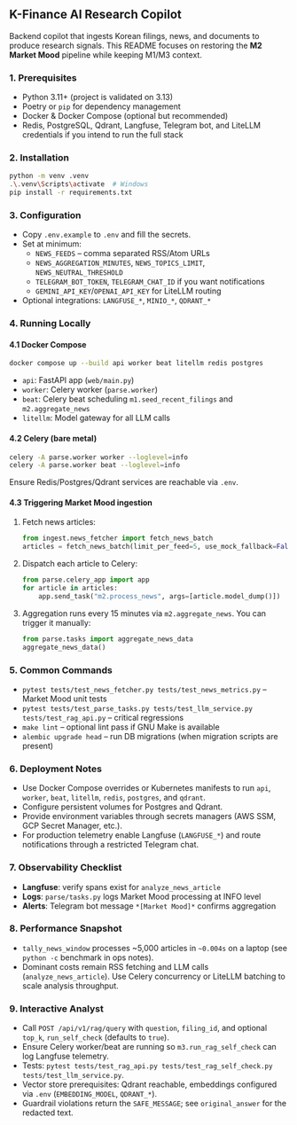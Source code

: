 ## K-Finance AI Research Copilot

Backend copilot that ingests Korean filings, news, and documents to produce research signals. This README focuses on restoring the **M2 Market Mood** pipeline while keeping M1/M3 context.

### 1. Prerequisites
- Python 3.11+ (project is validated on 3.13)
- Poetry or `pip` for dependency management
- Docker & Docker Compose (optional but recommended)
- Redis, PostgreSQL, Qdrant, Langfuse, Telegram bot, and LiteLLM credentials if you intend to run the full stack

### 2. Installation
```bash
python -m venv .venv
.\.venv\Scripts\activate  # Windows
pip install -r requirements.txt
```

### 3. Configuration
- Copy `.env.example` to `.env` and fill the secrets.
- Set at minimum:
  - `NEWS_FEEDS` – comma separated RSS/Atom URLs
  - `NEWS_AGGREGATION_MINUTES`, `NEWS_TOPICS_LIMIT`, `NEWS_NEUTRAL_THRESHOLD`
  - `TELEGRAM_BOT_TOKEN`, `TELEGRAM_CHAT_ID` if you want notifications
  - `GEMINI_API_KEY`/`OPENAI_API_KEY` for LiteLLM routing
- Optional integrations: `LANGFUSE_*`, `MINIO_*`, `QDRANT_*`

### 4. Running Locally
#### 4.1 Docker Compose
```bash
docker compose up --build api worker beat litellm redis postgres
```
- `api`: FastAPI app (`web/main.py`)
- `worker`: Celery worker (`parse.worker`)
- `beat`: Celery beat scheduling `m1.seed_recent_filings` and `m2.aggregate_news`
- `litellm`: Model gateway for all LLM calls

#### 4.2 Celery (bare metal)
```bash
celery -A parse.worker worker --loglevel=info
celery -A parse.worker beat --loglevel=info
```
Ensure Redis/Postgres/Qdrant services are reachable via `.env`.

#### 4.3 Triggering Market Mood ingestion
1. Fetch news articles:
   ```python
   from ingest.news_fetcher import fetch_news_batch
   articles = fetch_news_batch(limit_per_feed=5, use_mock_fallback=False)
   ```
2. Dispatch each article to Celery:
   ```python
   from parse.celery_app import app
   for article in articles:
       app.send_task("m2.process_news", args=[article.model_dump()])
   ```
3. Aggregation runs every 15 minutes via `m2.aggregate_news`. You can trigger it manually:
   ```python
   from parse.tasks import aggregate_news_data
   aggregate_news_data()
   ```

### 5. Common Commands
- `pytest tests/test_news_fetcher.py tests/test_news_metrics.py` – Market Mood unit tests
- `pytest tests/test_parse_tasks.py tests/test_llm_service.py tests/test_rag_api.py` – critical regressions
- `make lint` – optional lint pass if GNU Make is available
- `alembic upgrade head` – run DB migrations (when migration scripts are present)

### 6. Deployment Notes
- Use Docker Compose overrides or Kubernetes manifests to run `api`, `worker`, `beat`, `litellm`, `redis`, `postgres`, and `qdrant`.
- Configure persistent volumes for Postgres and Qdrant.
- Provide environment variables through secrets managers (AWS SSM, GCP Secret Manager, etc.).
- For production telemetry enable Langfuse (`LANGFUSE_*`) and route notifications through a restricted Telegram chat.

### 7. Observability Checklist
- **Langfuse**: verify spans exist for `analyze_news_article`
- **Logs**: `parse/tasks.py` logs Market Mood processing at INFO level
- **Alerts**: Telegram bot message `*[Market Mood]*` confirms aggregation

### 8. Performance Snapshot
- `tally_news_window` processes ~5,000 articles in `~0.004s` on a laptop (see `python -c` benchmark in ops notes).
- Dominant costs remain RSS fetching and LLM calls (`analyze_news_article`). Use Celery concurrency or LiteLLM batching to scale analysis throughput.

### 9. Interactive Analyst
- Call `POST /api/v1/rag/query` with `question`, `filing_id`, and optional `top_k`, `run_self_check` (defaults to `true`).
- Ensure Celery worker/beat are running so `m3.run_rag_self_check` can log Langfuse telemetry.
- Tests: `pytest tests/test_rag_api.py tests/test_rag_self_check.py tests/test_llm_service.py`.
- Vector store prerequisites: Qdrant reachable, embeddings configured via `.env` (`EMBEDDING_MODEL`, `QDRANT_*`).
- Guardrail violations return the `SAFE_MESSAGE`; see `original_answer` for the redacted text.
